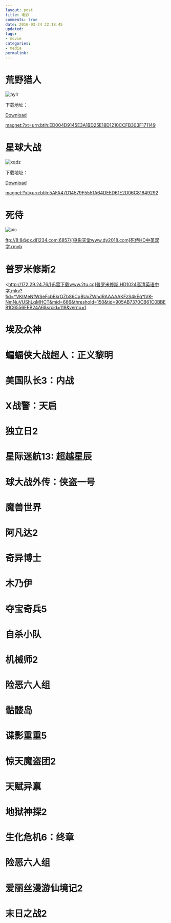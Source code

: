 ```yaml
---
layout: post
title: 电影
comments: true
date: 2016-03-24 22:18:45
updated:
tags:
- movie
categories:
- media
permalink:
---
```


# 荒野猎人

![hylr](/images/hylr.jpg)

下载地址：

[Download](magnet:?xt=urn:btih:ED004D9145E3A1BD25E18D1210CCFB303F171149)

<magnet:?xt=urn:btih:ED004D9145E3A1BD25E18D1210CCFB303F171149>

# 星球大战

![xqdz](/images/xqdz.jpg)

下载地址：

[Download](magnet:?xt=urn:btih:5AFA47D14579F5551A64DEED61E2D06C81849292)

<magnet:?xt=urn:btih:5AFA47D14579F5551A64DEED61E2D06C81849292>

# 死侍

![pic](/images/ss.jpg)

<ftp://8:8@dx.dl1234.com:6857/[电影天堂www.dy2018.com]死侍HD中英双字.rmvb>

# 普罗米修斯2

<http://172.29.24.76/[迅雷下载www.2tu.cc]普罗米修斯.HD1024高清英语中字.mkv?fid=*VKIMeNfWSeFcbBkrOZbS6CqBUxZWhdRAAAAAKFzS4kEq*lVK-NmNuVUShLqMHCT&mid=666&threshold=150&tid=905AB7370CB61C0BBE81C6556EEB24A6&srcid=119&verno=1
>

# 埃及众神

# 蝙蝠侠大战超人：正义黎明

# 美国队长3：内战

# X战警：天启

# 独立日2

# 星际迷航13: 超越星辰

# 球大战外传：侠盗一号

# 魔兽世界

# 阿凡达2

# 奇异博士

# 木乃伊

# 夺宝奇兵5

# 自杀小队

# 机械师2

# 险恶六人组

# 骷髅岛

# 谍影重重5

# 惊天魔盗团2

# 天赋异禀

# 地狱神探2

# 生化危机6：终章

# 险恶六人组

# 爱丽丝漫游仙境记2

# 末日之战2
